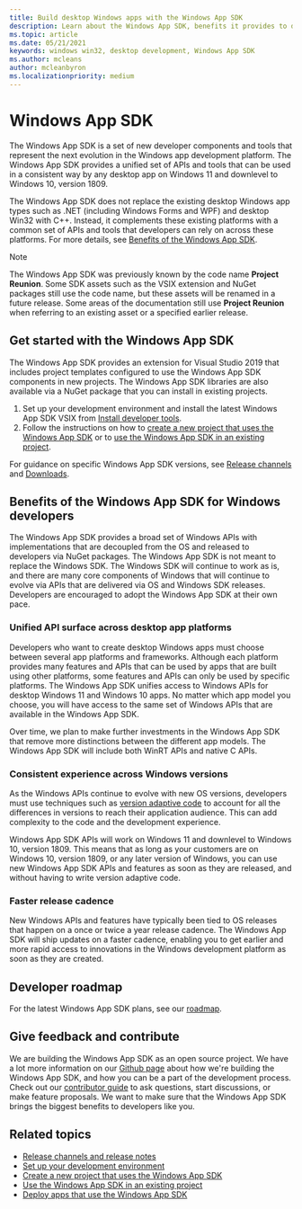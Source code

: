```yaml
---
title: Build desktop Windows apps with the Windows App SDK 
description: Learn about the Windows App SDK, benefits it provides to developers, what is ready for developers now, and how to give feedback.
ms.topic: article
ms.date: 05/21/2021
keywords: windows win32, desktop development, Windows App SDK
ms.author: mcleans
author: mcleanbyron
ms.localizationpriority: medium
---
```


# Windows App SDK

The Windows App SDK is a set of new developer components and tools that represent the next evolution in the Windows app development platform. The Windows App SDK provides a unified set of APIs and tools that can be used in a consistent way by any desktop app on Windows 11 and downlevel to Windows 10, version 1809.

The Windows App SDK does not replace the existing desktop Windows app types such as .NET (including Windows Forms and WPF) and desktop Win32 with C++. Instead, it complements these existing platforms with a common set of APIs and tools that developers can rely on across these platforms. For more details, see [Benefits of the Windows App SDK](#benefits-of-the-windows-app-sdk-for-windows-developers).

> [!NOTE]
> The Windows App SDK was previously known by the code name **Project Reunion**. Some SDK assets such as the VSIX extension and NuGet packages still use the code name, but these assets will be renamed in a future release. Some areas of the documentation still use **Project Reunion** when referring to an existing asset or a specified earlier release.

## Get started with the Windows App SDK

The Windows App SDK provides an extension for Visual Studio 2019 that includes project templates configured to use the Windows App SDK components in new projects. The Windows App SDK libraries are also available via a NuGet package that you can install in existing projects. 

1. Set up your development environment and install the latest Windows App SDK VSIX from [Install developer tools](set-up-your-development-environment.md).
2. Follow the instructions on how to [create a new project that uses the Windows App SDK](../winui/winui3/create-your-first-winui3-app.md) or to [use the Windows App SDK in an existing project](use-windows-app-sdk-in-existing-project.md).

For guidance on specific Windows App SDK versions, see [Release channels](release-channels.md) and [Downloads](downloads.md).  

## Benefits of the Windows App SDK for Windows developers

The Windows App SDK provides a broad set of Windows APIs with implementations that are decoupled from the OS and released to developers via NuGet packages. The Windows App SDK is not meant to replace the Windows SDK. The Windows SDK will continue to work as is, and there are many core components of Windows that will continue to evolve via APIs that are delivered via OS and Windows SDK releases. Developers are encouraged to adopt the Windows App SDK at their own pace.

### Unified API surface across desktop app platforms

Developers who want to create desktop Windows apps must choose between several app platforms and frameworks. Although each platform provides many features and APIs that can be used by apps that are built using other platforms, some features and APIs can only be used by specific platforms. The Windows App SDK unifies access to Windows APIs for desktop Windows 11 and Windows 10 apps. No matter which app model you choose, you will have access to the same set of Windows APIs that are available in the Windows App SDK.

Over time, we plan to make further investments in the Windows App SDK that remove more distinctions between the different app models. The Windows App SDK will include both WinRT APIs and native C APIs.

### Consistent experience across Windows versions

As the Windows APIs continue to evolve with new OS versions, developers must use techniques such as [version adaptive code](/windows/uwp/debug-test-perf/version-adaptive-code) to account for all the differences in versions to reach their application audience. This can add complexity to the code and the development experience.

Windows App SDK APIs will work on Windows 11 and downlevel to Windows 10, version 1809. This means that as long as your customers are on Windows 10, version 1809, or any later version of Windows, you can use new Windows App SDK APIs and features as soon as they are released, and without having to write version adaptive code.

### Faster release cadence

New Windows APIs and features have typically been tied to OS releases that happen on a once or twice a year release cadence. The Windows App SDK will ship updates on a faster cadence, enabling you to get earlier and more rapid access to innovations in the Windows development platform as soon as they are created.

## Developer roadmap

For the latest Windows App SDK plans, see our [roadmap](https://github.com/microsoft/WindowsAppSDK/blob/main/docs/roadmap.md).

## Give feedback and contribute

We are building the Windows App SDK as an open source project. We have a lot more information on our [Github page](https://github.com/microsoft/WindowsAppSDK) about how we're building the Windows App SDK, and how you can be a part of the development process. Check out our [contributor guide](https://github.com/microsoft/WindowsAppSDK/blob/main/docs/contributor-guide.md) to ask questions, start discussions, or make feature proposals. We want to make sure that the Windows App SDK brings the biggest benefits to developers like you.

## Related topics

- [Release channels and release notes](release-channels.md)
- [Set up your development environment](set-up-your-development-environment.md)
- [Create a new project that uses the Windows App SDK](../winui/winui3/create-your-first-winui3-app.md)
- [Use the Windows App SDK in an existing project](use-windows-app-sdk-in-existing-project.md)
- [Deploy apps that use the Windows App SDK](deploy-apps-that-use-the-windows-app-sdk.md)
